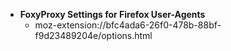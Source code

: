 * **FoxyProxy Settings for Firefox User-Agents**
  - moz-extension://bfc4ada6-26f0-478b-88bf-f9d23489204e/options.html
